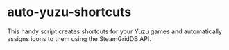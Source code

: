 # auto-yuzu-shortcuts
This handy script creates shortcuts for your Yuzu games and automatically assigns icons to them using the SteamGridDB API.
